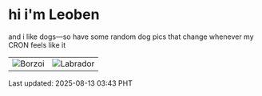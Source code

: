 # hi i'm Leoben

and i like dogs—so have some random dog pics that change whenever my CRON feels like it

|  |  |
|--------|----------|
| ![Borzoi](https://random-dog-vercel.vercel.app/api/random-borzoi?v=1755027815) | ![Labrador](https://random-dog-vercel.vercel.app/api/random-labrador?v=1755027815) |

Last updated: 2025-08-13 03:43 PHT
